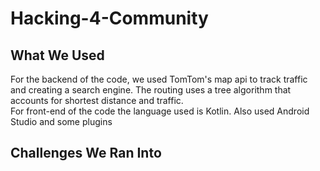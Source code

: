 # Hacking-4-Community

## What We Used
For the backend of the code, we used TomTom's map api to track traffic and creating a search engine. The routing uses a tree algorithm that accounts for shortest distance and traffic.  
For front-end of the code the language used is Kotlin. Also used Android Studio and some plugins

## Challenges We Ran Into


